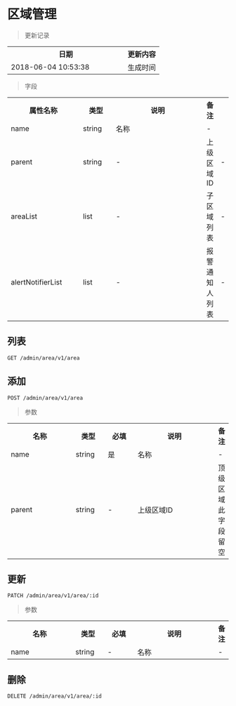 # 区域管理

> 更新记录

<table>
    <tr>
        <th style="width:250px;">日期</th>
        <th>更新内容</th>
    </tr>
    <tr>
        <td>2018-06-04 10:53:38</td>
        <td>生成时间</td>
    </tr>
</table>

> 字段

<table>
    <tr>
        <th style="width:150px;">属性名称</th>
        <th style="width:60px;">类型</th>
        <th style="width:200px;">说明</th>
        <th>备注</th>
    </tr>
    <tr>
        <td>name</td>
        <td>string</td>
        <td>名称</td>
        <td>-</td>
    </tr>
    <tr>
        <td>parent</td>
        <td>string</td>
        <td>-</td>
        <td>上级区域ID</td>
        <td>-</td>
    </tr>
    <tr>
        <td>areaList</td>
        <td>list</td>
        <td>-</td>
        <td>子区域列表</td>
        <td>-</td>
    </tr>
    <tr>
        <td>alertNotifierList</td>
        <td>list</td>
        <td>-</td>
        <td>报警通知人列表</td>
        <td>-</td>
    </tr>
</table>


## 列表

```
GET /admin/area/v1/area
```

## 添加

```
POST /admin/area/v1/area
```

> 参数

<table>
    <tr>
        <th style="width:150px;">名称</th>
        <th style="width:60px;">类型</th>
        <th style="width:60px;">必填</th>
        <th style="width:200px;">说明</th>
        <th>备注</th>
    </tr>
    <tr>
        <td>name</td>
        <td>string</td>
        <td>是</td>
        <td>名称</td>
        <td>-</td>
    </tr>
    <tr>
        <td>parent</td>
        <td>string</td>
        <td>-</td>
        <td>上级区域ID</td>
        <td>顶级区域此字段留空</td>
    </tr>
</table>


## 更新

```
PATCH /admin/area/v1/area/:id
```

> 参数

<table>
    <tr>
        <th style="width:150px;">名称</th>
        <th style="width:60px;">类型</th>
        <th style="width:60px;">必填</th>
        <th style="width:200px;">说明</th>
        <th>备注</th>
    </tr>
    <tr>
        <td>name</td>
        <td>string</td>
        <td>-</td>
        <td>名称</td>
        <td>-</td>
    </tr>
</table>

## 删除

```
DELETE /admin/area/v1/area/:id
```
